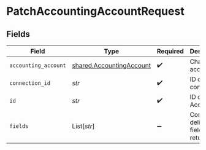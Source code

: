 # PatchAccountingAccountRequest


## Fields

| Field                                                                | Type                                                                 | Required                                                             | Description                                                          |
| -------------------------------------------------------------------- | -------------------------------------------------------------------- | -------------------------------------------------------------------- | -------------------------------------------------------------------- |
| `accounting_account`                                                 | [shared.AccountingAccount](../../models/shared/accountingaccount.md) | :heavy_check_mark:                                                   | Chart of accounts                                                    |
| `connection_id`                                                      | *str*                                                                | :heavy_check_mark:                                                   | ID of the connection                                                 |
| `id`                                                                 | *str*                                                                | :heavy_check_mark:                                                   | ID of the Account                                                    |
| `fields`                                                             | List[*str*]                                                          | :heavy_minus_sign:                                                   | Comma-delimited fields to return                                     |